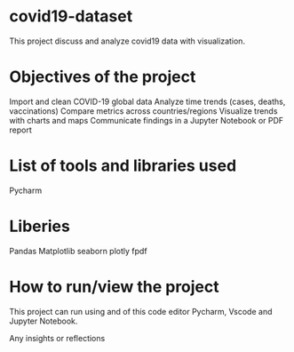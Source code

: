 # covid19-dataset
This project discuss and analyze covid19 data with visualization.

# Objectives of the project
Import and clean COVID-19 global data
Analyze time trends (cases, deaths, vaccinations)
Compare metrics across countries/regions
Visualize trends with charts and maps
Communicate findings in a Jupyter Notebook or PDF report

# List of tools and libraries used
Pycharm 
# Liberies 
Pandas
Matplotlib
seaborn
plotly
fpdf


# How to run/view the project
This project can run using and of this code editor Pycharm, Vscode and Jupyter Notebook.

Any insights or reflections
